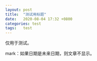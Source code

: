 ```yaml
---
layout: post
title:  "测试用标题"  
date:   2020-08-04 17:32 +0800
categories: test
tags:   test
---
```


仅用于测试。

mark：如果日期是未来日期，则文章不显示。